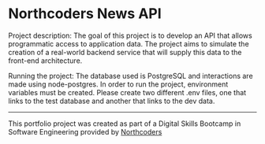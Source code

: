 # Northcoders News API

Project description:
The goal of this project is to develop an API that allows programmatic access to application data. The project aims to simulate the creation of a real-world backend service that will supply this data to the front-end architecture.

Running the project:
The database used is PostgreSQL and interactions are made using node-postgres. In order to run the project, environment variables must be created. Please create two different .env files, one that links to the test database and another that links to the dev data.

---

This portfolio project was created as part of a Digital Skills Bootcamp in Software Engineering provided by [Northcoders](https://northcoders.com/)
